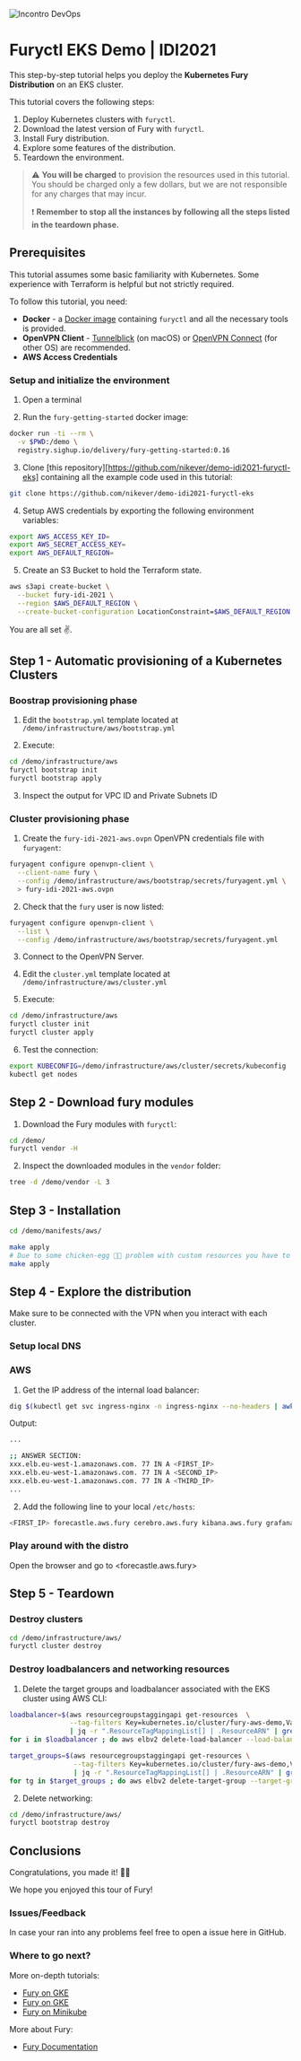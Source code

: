 ![Incontro DevOps](https://2021.incontrodevops.it/assets/img/social-1200x630.png)

# Furyctl EKS Demo | IDI2021

This step-by-step tutorial helps you deploy the **Kubernetes Fury Distribution** on an EKS cluster.

This tutorial covers the following steps:

1. Deploy Kubernetes clusters with `furyctl`.
2. Download the latest version of Fury with `furyctl`.
3. Install Fury distribution.
4. Explore some features of the distribution.
5. Teardown the environment.

> ⚠️ **You will be charged** to provision the resources used in this tutorial. You should be charged only a few dollars, but we are not responsible for any charges that may incur.
>
> ❗️ **Remember to stop all the instances by following all the steps listed in the teardown phase.**

## Prerequisites

This tutorial assumes some basic familiarity with Kubernetes. Some experience with Terraform is helpful but not strictly required.

To follow this tutorial, you need:

- **Docker** - a [Docker image]([fury-on-gke-dockerfile]) containing `furyctl` and all the necessary tools is provided.
- **OpenVPN Client** - [Tunnelblick][tunnelblick] (on macOS) or [OpenVPN Connect][openvpn-connect] (for other OS) are recommended.
- **AWS Access Credentials**

### Setup and initialize the environment

1. Open a terminal

2. Run the `fury-getting-started` docker image:

```bash
docker run -ti --rm \
  -v $PWD:/demo \
  registry.sighup.io/delivery/fury-getting-started:0.16
```

3. Clone [this repository][https://github.com/nikever/demo-idi2021-furyctl-eks] containing all the example code used in this tutorial:

```bash
git clone https://github.com/nikever/demo-idi2021-furyctl-eks
```

4. Setup AWS credentials by exporting the following environment variables:

```bash
export AWS_ACCESS_KEY_ID=
export AWS_SECRET_ACCESS_KEY=
export AWS_DEFAULT_REGION=
```

5. Create an S3 Bucket to hold the Terraform state.

```bash
aws s3api create-bucket \
  --bucket fury-idi-2021 \
  --region $AWS_DEFAULT_REGION \
  --create-bucket-configuration LocationConstraint=$AWS_DEFAULT_REGION
```

You are all set ✌️.

## Step 1 - Automatic provisioning of a Kubernetes Clusters

### Boostrap provisioning phase

1. Edit the `bootstrap.yml` template located at `/demo/infrastructure/aws/bootstrap.yml`

2. Execute:

```bash
cd /demo/infrastructure/aws
furyctl bootstrap init
furyctl bootstrap apply
```

3. Inspect the output for VPC ID and Private Subnets ID

### Cluster provisioning phase

1. Create the `fury-idi-2021-aws.ovpn` OpenVPN credentials file with `furyagent`:

```bash
furyagent configure openvpn-client \
  --client-name fury \
  --config /demo/infrastructure/aws/bootstrap/secrets/furyagent.yml \
  > fury-idi-2021-aws.ovpn
```

2. Check that the `fury` user is now listed:

```bash
furyagent configure openvpn-client \
  --list \
  --config /demo/infrastructure/aws/bootstrap/secrets/furyagent.yml
```

3. Connect to the OpenVPN Server.

4. Edit the `cluster.yml` template located at `/demo/infrastructure/aws/cluster.yml`

5. Execute:

```bash
cd /demo/infrastructure/aws
furyctl cluster init
furyctl cluster apply
```

6. Test the connection:

```bash
export KUBECONFIG=/demo/infrastructure/aws/cluster/secrets/kubeconfig
kubectl get nodes
```

## Step 2 - Download fury modules

1. Download the Fury modules with `furyctl`:

```bash
cd /demo/
furyctl vendor -H
```

2. Inspect the downloaded modules in the `vendor` folder:

```bash
tree -d /demo/vendor -L 3
```

## Step 3 - Installation

```bash
cd /demo/manifests/aws/

make apply
# Due to some chicken-egg 🐓🥚 problem with custom resources you have to apply again
make apply
```

## Step 4 - Explore the distribution

Make sure to be connected with the VPN when you interact with each cluster.

### Setup local DNS

### AWS

1. Get the IP address of the internal load balancer:

```bash
dig $(kubectl get svc ingress-nginx -n ingress-nginx --no-headers | awk '{print $4}')
```

Output:

```bash
...

;; ANSWER SECTION:
xxx.elb.eu-west-1.amazonaws.com. 77 IN A <FIRST_IP>
xxx.elb.eu-west-1.amazonaws.com. 77 IN A <SECOND_IP>
xxx.elb.eu-west-1.amazonaws.com. 77 IN A <THIRD_IP>
...

```

2. Add the following line to your local `/etc/hosts`:

```bash
<FIRST_IP> forecastle.aws.fury cerebro.aws.fury kibana.aws.fury grafana.aws.fury
```

### Play around with the distro

Open the browser and go to <forecastle.aws.fury>

## Step 5 - Teardown

### Destroy clusters

```bash
cd /demo/infrastructure/aws/
furyctl cluster destroy
```

### Destroy loadbalancers and networking resources

1. Delete the target groups and loadbalancer associated with the EKS cluster using AWS CLI:

```bash
loadbalancer=$(aws resourcegroupstaggingapi get-resources  \
               --tag-filters Key=kubernetes.io/cluster/fury-aws-demo,Values=owned \
               | jq -r ".ResourceTagMappingList[] | .ResourceARN" | grep loadbalancer)
for i in $loadbalancer ; do aws elbv2 delete-load-balancer --load-balancer-arn $i ; done

target_groups=$(aws resourcegroupstaggingapi get-resources \
                --tag-filters Key=kubernetes.io/cluster/fury-aws-demo,Values=owned  \
                | jq -r ".ResourceTagMappingList[] | .ResourceARN" | grep targetgroup)
for tg in $target_groups ; do aws elbv2 delete-target-group --target-group-arn $tg ; done
```

2. Delete networking:

```bash
cd /demo/infrastructure/aws/
furyctl bootstrap destroy
```

## Conclusions

Congratulations, you made it! 🥳🥳

We hope you enjoyed this tour of Fury!

### Issues/Feedback

In case your ran into any problems feel free to open a issue here in GitHub.

### Where to go next?

More on-depth tutorials:

- [Fury on GKE][fury-on-gke]
- [Fury on GKE][fury-on-eks]
- [Fury on Minikube][fury-on-minikube]

More about Fury:

- [Fury Documentation][fury-docs]

[fury-discovery-day-repository]: https://github.com/nikever/demo-fury-discovery-day
[fury-getting-started-repository]: https://github.com/sighupio/fury-getting-started
[fury-getting-started-dockerfile]: https://github.com/sighupio/fury-getting-started/blob/main/utils/docker/Dockerfile
[fury-docs]: https://docs.kubernetesfury.com/

[fury-on-minikube]: https://github.com/sighupio/fury-getting-started/tree/main/fury-on-minikube
[fury-on-eks]: https://github.com/sighupio/fury-getting-started/tree/main/fury-on-eks
[fury-on-gke]: https://github.com/sighupio/fury-getting-started/tree/main/fury-on-gke

[furyagent-repository]: https://github.com/sighupio/furyagent

[provisioner-bootstrap-aws-reference]: https://docs.kubernetesfury.com/docs/cli-reference/furyctl/provisioners/aws-bootstrap/

[tunnelblick]: https://tunnelblick.net/downloads.html
[openvpn-connect]: https://openvpn.net/vpn-client/

[kibana-screenshoot]: ../utils/images/kibana.png
[grafana-screenshoot]: ../utils/images/grafana.png
[cerebro-screenshoot]: ../utils/images/cerebro.png
[forecastle-screenshoot]: ../utils/images/forecastle.png
